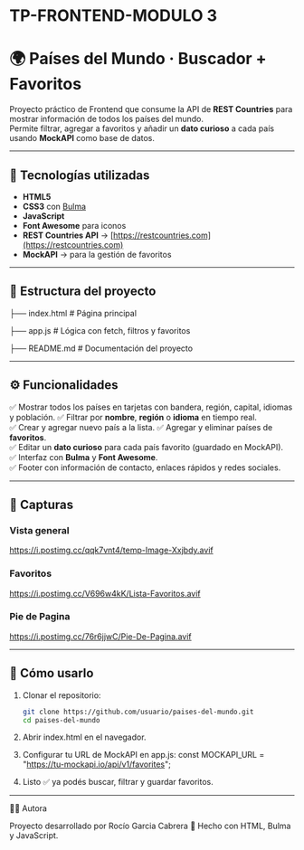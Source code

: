 # TP-FRONTEND-MODULO 3
# 🌍 Países del Mundo · Buscador + Favoritos

Proyecto práctico de Frontend que consume la API de **REST Countries** para mostrar información de todos los países del mundo.  
Permite filtrar, agregar a favoritos y añadir un **dato curioso** a cada país usando **MockAPI** como base de datos.

---

## 🚀 Tecnologías utilizadas
- **HTML5**  
- **CSS3** con [Bulma](https://bulma.io/)  
- **JavaScript**  
- **Font Awesome** para iconos  
- **REST Countries API** → [https://restcountries.com](https://restcountries.com)  
- **MockAPI** → para la gestión de favoritos  

---

## 📂 Estructura del proyecto
├── index.html      # Página principal

├── app.js          # Lógica con fetch, filtros y favoritos

├── README.md       # Documentación del proyecto


---

## ⚙️ Funcionalidades
✅ Mostrar todos los países en tarjetas con bandera, región, capital, idiomas y población.
✅ Filtrar por **nombre**, **región** o **idioma** en tiempo real.  
✅ Crear y agregar nuevo país a la lista. 
✅ Agregar y eliminar países de **favoritos**.  
✅ Editar un **dato curioso** para cada país favorito (guardado en MockAPI).  
✅ Interfaz con **Bulma** y **Font Awesome**.  
✅ Footer con información de contacto, enlaces rápidos y redes sociales.  

---

## 📸 Capturas
### Vista general
https://i.postimg.cc/qqk7vnt4/temp-Image-Xxjbdy.avif

### Favoritos
https://i.postimg.cc/V696w4kK/Lista-Favoritos.avif

### Pie de Pagina 
https://i.postimg.cc/76r6jjwC/Pie-De-Pagina.avif

---

## 🔑 Cómo usarlo
1. Clonar el repositorio:
   ```bash
   git clone https://github.com/usuario/paises-del-mundo.git
   cd paises-del-mundo
2.	Abrir index.html en el navegador.

3.	Configurar tu URL de MockAPI en app.js:
const MOCKAPI_URL = "https://tu-mockapi.io/api/v1/favorites";

4.	Listo ✅ ya podés buscar, filtrar y guardar favoritos.

---

👩‍💻 Autora

Proyecto desarrollado por Rocío Garcia Cabrera
💜 Hecho con HTML, Bulma y JavaScript.

